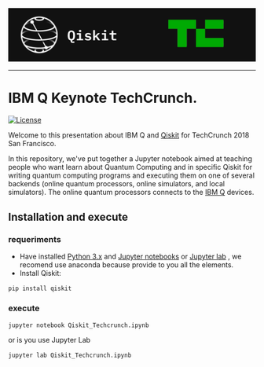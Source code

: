 
<img src="images/banner.jpg" >

***


# IBM Q Keynote TechCrunch.

[![License](https://img.shields.io/badge/License-Apache%202.0-blue.svg)](https://opensource.org/licenses/Apache-2.0)


Welcome to this presentation about IBM Q and [Qiskit](https://www.qiskit.org/) for TechCrunch 2018 San Francisco.

In this repository, we've put together a Jupyter notebook aimed at teaching people who want learn about Quantum Computing and in specific Qiskit for writing quantum computing programs and executing them on one of several backends (online quantum processors, online simulators, and local simulators). The online quantum processors connects to the [IBM Q](https://quantumexperience.ng.bluemix.net/qx/devices) devices.

## Installation and execute
### requeriments
- Have installed [Python 3.x](https://www.python.org/downloads/) and [Jupyter notebooks](http://jupyter.org) or [Jupyter lab](https://github.com/jupyterlab/jupyterlab) , we recomend use anaconda because provide to you all the elements.
- Install Qiskit:
```
pip install qiskit
```
### execute
```
jupyter notebook Qiskit_Techcrunch.ipynb
```
or is you use Jupyter Lab
```
jupyter lab Qiskit_Techcrunch.ipynb
```
